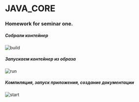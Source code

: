 # JAVA_CORE
### Homework for seminar one.



##### Собрали контейнер

![build](/HomeWork_One/source/build.png)


##### Запускаем контейнер из образа
![run](/HomeWork_One/source/Run.png)


##### Компиляция, запуск приложения, создание документации
![start](/HomeWork_One/source/compile_start_docs.png)







